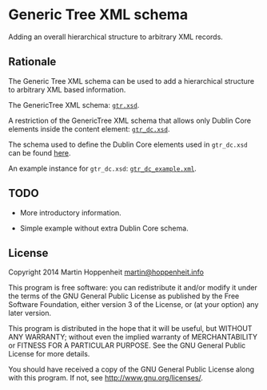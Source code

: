 # Generic Tree XML schema

Adding an overall hierarchical structure to arbitrary XML records.

## Rationale

The Generic Tree XML schema can be used to add a hierarchical structure to
arbitrary XML based information.

The GenericTree XML schema: [`gtr.xsd`](gtr.xsd).

A restriction of the GenericTree XML schema that allows only Dublin Core
elements inside the content element: [`gtr_dc.xsd`](gtr_dc.xsd).

The schema used to define the Dublin Core elements used in `gtr_dc.xsd` can be
found [here](http://dublincore.org/schemas/xmls/simpledc20021212.xsd).

An example instance for `gtr_dc.xsd`:
[`gtr_dc_example.xml`](gtr_dc_example.xml).

## TODO

* More introductory information.

* Simple example without extra Dublin Core schema.

## License

Copyright 2014 Martin Hoppenheit <martin@hoppenheit.info>

This program is free software: you can redistribute it and/or modify it under
the terms of the GNU General Public License as published by the Free Software
Foundation, either version 3 of the License, or (at your option) any later
version.

This program is distributed in the hope that it will be useful, but WITHOUT
ANY WARRANTY; without even the implied warranty of MERCHANTABILITY or FITNESS
FOR A PARTICULAR PURPOSE.  See the GNU General Public License for more
details.

You should have received a copy of the GNU General Public License along with
this program.  If not, see <http://www.gnu.org/licenses/>.
